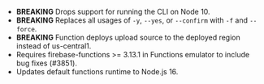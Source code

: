 - **BREAKING** Drops support for running the CLI on Node 10.
- **BREAKING** Replaces all usages of `-y`, `--yes`, or `--confirm` with `-f` and `--force`.
- **BREAKING** Function deploys upload source to the deployed region instead of us-central1.
- Requires firebase-functions >= 3.13.1 in Functions emulator to include bug fixes (#3851).
- Updates default functions runtime to Node.js 16.
